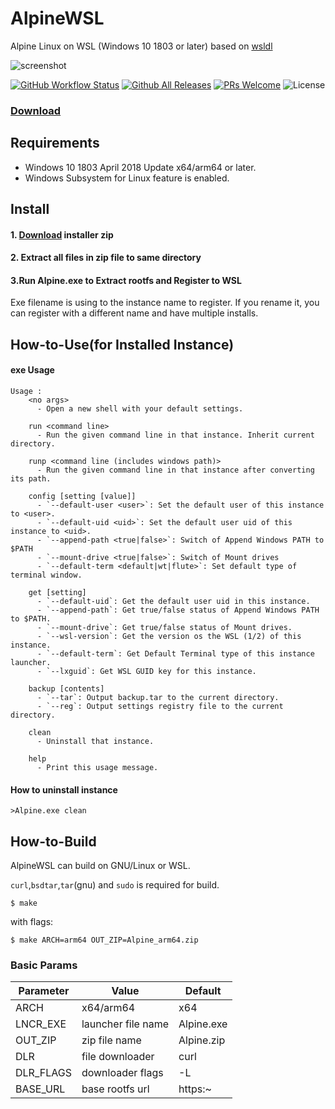 # AlpineWSL
Alpine Linux on WSL (Windows 10 1803 or later)
based on [wsldl](https://github.com/yuk7/wsldl)

![screenshot](https://raw.githubusercontent.com/wiki/yuk7/wsldl/img/Alpine_Arch_Cent.png)

[![GitHub Workflow Status](https://img.shields.io/github/workflow/status/yuk7/AlpineWSL/Build%20Zip%20CI?style=flat-square)](https://github.com/yuk7/AlpineWSL/actions/workflows/build-zip.yaml)
[![Github All Releases](https://img.shields.io/github/downloads/yuk7/AlpineWSL/total.svg?style=flat-square)](https://github.com/yuk7/AlpineWSL/releases/latest)
[![PRs Welcome](https://img.shields.io/badge/PRs-welcome-brightgreen.svg?style=flat-square)](http://makeapullrequest.com)
![License](https://img.shields.io/github/license/yuk7/AlpineWSL.svg?style=flat-square)

### [Download](https://github.com/yuk7/AlpineWSL/releases/latest)


## Requirements
* Windows 10 1803 April 2018 Update x64/arm64 or later.
* Windows Subsystem for Linux feature is enabled.

## Install
#### 1. [Download](https://github.com/yuk7/AlpineWSL/releases/latest) installer zip

#### 2. Extract all files in zip file to same directory

#### 3.Run Alpine.exe to Extract rootfs and Register to WSL
Exe filename is using to the instance name to register.
If you rename it, you can register with a different name and have multiple installs.


## How-to-Use(for Installed Instance)
#### exe Usage
```dos
Usage :
    <no args>
      - Open a new shell with your default settings.

    run <command line>
      - Run the given command line in that instance. Inherit current directory.

    runp <command line (includes windows path)>
      - Run the given command line in that instance after converting its path.

    config [setting [value]]
      - `--default-user <user>`: Set the default user of this instance to <user>.
      - `--default-uid <uid>`: Set the default user uid of this instance to <uid>.
      - `--append-path <true|false>`: Switch of Append Windows PATH to $PATH
      - `--mount-drive <true|false>`: Switch of Mount drives
      - `--default-term <default|wt|flute>`: Set default type of terminal window.

    get [setting]
      - `--default-uid`: Get the default user uid in this instance.
      - `--append-path`: Get true/false status of Append Windows PATH to $PATH.
      - `--mount-drive`: Get true/false status of Mount drives.
      - `--wsl-version`: Get the version os the WSL (1/2) of this instance.
      - `--default-term`: Get Default Terminal type of this instance launcher.
      - `--lxguid`: Get WSL GUID key for this instance.

    backup [contents]
      - `--tar`: Output backup.tar to the current directory.
      - `--reg`: Output settings registry file to the current directory.

    clean
      - Uninstall that instance.

    help
      - Print this usage message.
```


#### How to uninstall instance
```dos
>Alpine.exe clean

```

## How-to-Build
AlpineWSL can build on GNU/Linux or WSL.

`curl`,`bsdtar`,`tar`(gnu) and `sudo` is required for build.
```shell
$ make
```

with flags:
```
$ make ARCH=arm64 OUT_ZIP=Alpine_arm64.zip
```

### Basic Params
|  Parameter |  Value  |  Default  |
| ---- | ---- | ---- |
|  ARCH  |  x64/arm64  | x64 |
|  LNCR_EXE  |  launcher file name  | Alpine.exe |
|  OUT_ZIP  |  zip file name  | Alpine.zip |
|  DLR  |  file downloader  | curl |
|  DLR_FLAGS  |  downloader flags  | -L |
|  BASE_URL  |  base rootfs url  | https:~ |

